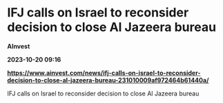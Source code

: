 # IFJ calls on Israel to reconsider decision to close Al Jazeera bureau
**AInvest**

**2023-10-20 09:16**

**https://www.ainvest.com/news/ifj-calls-on-israel-to-reconsider-decision-to-close-al-jazeera-bureau-231010009af972464b61440a/**

IFJ calls on Israel to reconsider decision to close Al Jazeera bureau